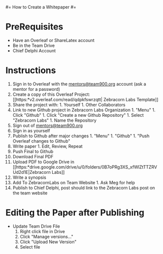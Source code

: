 #= How to Create a Whitepaper #=
# PreRequisites #
  - Have an Overleaf or ShareLatex account
  - Be in the Team Drive
  - Chief Delphi Account
# Instructions #

  1. Sign in to Overleaf with the mentors@team900.org account (ask a mentor for a password)
  1. Create a copy of this Overleaf Project: [[https:*v2.overleaf.com/read/qdpkfswrzqtt| Zebracorn Labs Template]]
  1. Share the project with: 
    1. Yourself
    1. Other Collaborators
  1. Link to new Github project in Zebracorn Labs Organization
    1. "Menu"
    1. Click "Github"
    1. Click "Create a new Github Repository"
    1. Select "Zebracorn Labs"
    1. Name the Repository
  1. Sign out of mentors@team900.org
  1. Sign in as yourself
  1. Publish to Github after major changes
    1. "Menu"
    1. "Github"
    1. "Push Overleaf changes to Github"
  1. Write paper
    1. Edit, Review, Repeat
  1. Push Final to Github
  1. Download Final PDF
  1. Upload PDF to Google Drive in [[https:*drive.google.com/drive/u/0/folders/0B7oPRg3XS_xfWlZtTTZRVUd2d1E|Zebracorn Labs]]
  1. Write a synopsis
  1. Add To ZebracornLabs on Team Website
    1. Ask Meg for help
  1. Publish to Chief Delphi, post should link to the Zebracorn Labs post on the team website


# Editing the Paper after Publishing #
  - Update Team Drive File
    1. Right click file in Drive
    1. Click "Manage versions..."
    1. Click "Upload New Version"
    1. Select file

